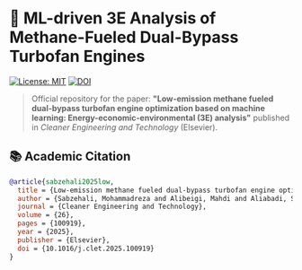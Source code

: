 # 🔧 ML-driven 3E Analysis of Methane-Fueled Dual-Bypass Turbofan Engines

[![License: MIT](https://img.shields.io/badge/License-MIT-yellow.svg)](https://opensource.org/licenses/MIT)
[![DOI](https://zenodo.org/badge/DOI/10.1016/j.clet.2025.100919.svg)](https://doi.org/10.1016/j.clet.2025.100919)

> Official repository for the paper: **"Low-emission methane fueled dual-bypass turbofan engine optimization based on machine learning: Energy-economic-environmental (3E) analysis"** published in *Cleaner Engineering and Technology* (Elsevier).

## 📚 Academic Citation
```bibtex
@article{sabzehali2025low,
  title = {Low-emission methane fueled dual-bypass turbofan engine optimization based on machine learning: {Energy-economic-environmental} (3E) analysis},
  author = {Sabzehali, Mohammadreza and Alibeigi, Mahdi and Aliabadi, Saeed Karimian},
  journal = {Cleaner Engineering and Technology},
  volume = {26},
  pages = {100919},
  year = {2025},
  publisher = {Elsevier},
  doi = {10.1016/j.clet.2025.100919}
}
